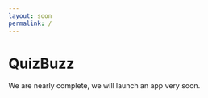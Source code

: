 ```yaml
---
layout: soon
permalink: /
---
```


# QuizBuzz

We are nearly complete, we will launch an app very soon.

